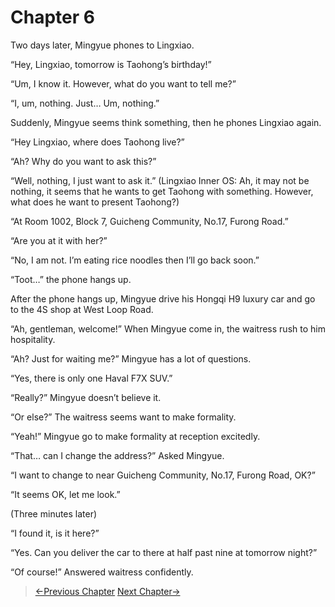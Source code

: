 # Chapter 6

Two days later, Mingyue phones to Lingxiao.

“Hey, Lingxiao, tomorrow is Taohong’s birthday!”

“Um, I know it. However, what do you want to tell me?”

“I, um, nothing. Just… Um, nothing.”

Suddenly, Mingyue seems think something, then he phones Lingxiao again.

“Hey Lingxiao, where does Taohong live?”

“Ah? Why do you want to ask this?”

“Well, nothing, I just want to ask it.” (Lingxiao Inner OS: Ah, it may not be nothing, it seems that he wants to get Taohong with something. However, what does he want to present Taohong?)

“At Room 1002, Block 7, Guicheng Community, No.17, Furong Road.”

“Are you at it with her?”

“No, I am not. I’m eating rice noodles then I’ll go back soon.”

“Toot…” the phone hangs up.

After the phone hangs up, Mingyue drive his Hongqi H9 luxury car and go to the 4S shop at West Loop Road.

“Ah, gentleman, welcome!” When Mingyue come in, the waitress rush to him hospitality.

“Ah? Just for waiting me?” Mingyue has a lot of questions.

“Yes, there is only one Haval F7X SUV.”

“Really?” Mingyue doesn’t believe it.

“Or else?” The waitress seems want to make formality.

“Yeah!” Mingyue go to make formality at reception excitedly.

“That… can I change the address?” Asked Mingyue.

“I want to change to near Guicheng Community, No.17, Furong Road, OK?”

“It seems OK, let me look.”

(Three minutes later)

“I found it, is it here?”

“Yes. Can you deliver the car to there at half past nine at tomorrow night?”

“Of course!” Answered waitress confidently.

> [←Previous Chapter](/part1/chapter5.md)  [Next Chapter→](/part1/chapter7.md)
